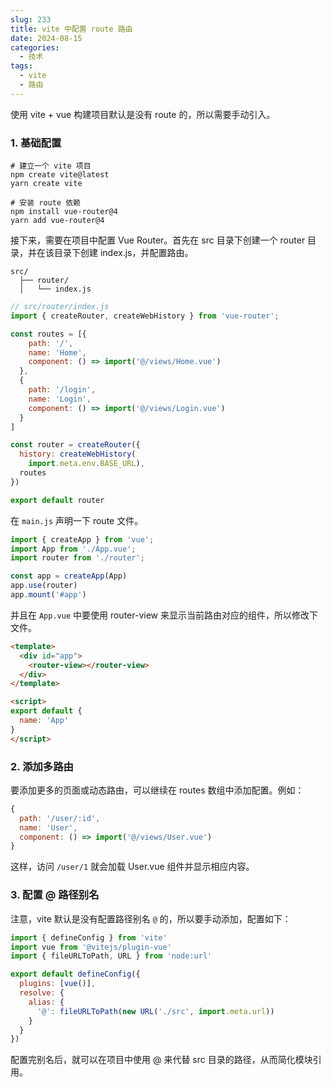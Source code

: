 ```yaml
---
slug: 233
title: vite 中配置 route 路由
date: 2024-08-15
categories: 
  - 技术
tags: 
  - vite
  - 路由
---
```


使用 vite + vue 构建项目默认是没有 route 的，所以需要手动引入。

### 1. 基础配置

```shell
# 建立一个 vite 项目
npm create vite@latest
yarn create vite

# 安装 route 依赖
npm install vue-router@4
yarn add vue-router@4
```

接下来，需要在项目中配置 Vue Router。首先在 src 目录下创建一个 router 目录，并在该目录下创建 index.js，并配置路由。

```shell
src/
  ├── router/
  │   └── index.js
```

```js
// src/router/index.js
import { createRouter, createWebHistory } from 'vue-router';

const routes = [{
    path: '/',
    name: 'Home',
    component: () => import('@/views/Home.vue')
  },
  {
    path: '/login',
    name: 'Login',
    component: () => import('@/views/Login.vue')
  }
]

const router = createRouter({
  history: createWebHistory(
    import.meta.env.BASE_URL),
  routes
})

export default router
```

在 `main.js` 声明一下 route 文件。

```js
import { createApp } from 'vue';
import App from './App.vue';
import router from './router';

const app = createApp(App)
app.use(router)
app.mount('#app')
```

并且在 `App.vue` 中要使用 router-view 来显示当前路由对应的组件，所以修改下文件。

```html
<template>
  <div id="app">
    <router-view></router-view>
  </div>
</template>

<script>
export default {
  name: 'App'
}
</script>
```

### 2. 添加多路由

要添加更多的页面或动态路由，可以继续在 routes 数组中添加配置。例如：

```js
{
  path: '/user/:id',
  name: 'User',
  component: () => import('@/views/User.vue')
}
```

这样，访问 `/user/1` 就会加载 User.vue 组件并显示相应内容。

### 3. 配置 @ 路径别名

注意，vite 默认是没有配置路径别名 `@` 的，所以要手动添加，配置如下：

```js
import { defineConfig } from 'vite'
import vue from '@vitejs/plugin-vue'
import { fileURLToPath, URL } from 'node:url'

export default defineConfig({
  plugins: [vue()],
  resolve: {
    alias: {
      '@': fileURLToPath(new URL('./src', import.meta.url))
    }
  }
})
```

配置完别名后，就可以在项目中使用 @ 来代替 src 目录的路径，从而简化模块引用。
